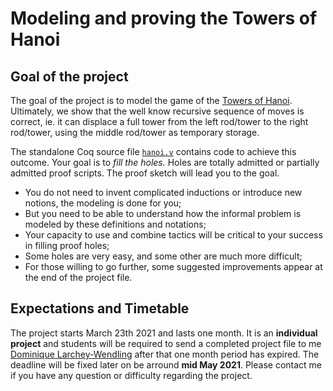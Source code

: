 # Modeling and proving the Towers of Hanoi

## Goal of the project

The goal of the project is to model the game of
the [Towers of Hanoi](https://en.wikipedia.org/wiki/Tower_of_Hanoi).
Ultimately, we show that the well know recursive sequence of moves
is correct, ie. it can displace a full tower from the left rod/tower 
to the right rod/tower, using the middle rod/tower as temporary storage. 

The standalone Coq source file [`hanoi.v`](hanoi.v) contains
code to achieve this outcome. Your goal is to _fill the holes._
Holes are totally admitted or partially admitted proof scripts.
The proof sketch will lead you to the goal. 

* You do not need to invent complicated inductions or introduce 
  new notions, the modeling is done for you; 
* But you need to be able to understand how the informal problem
  is modeled by these definitions and notations; 
* Your capacity to use and combine tactics will be critical
  to your success in filling proof holes;
* Some holes are very easy, and some other are much more difficult;
* For those willing to go further, some suggested improvements 
  appear at the end of the project file.

## Expectations and Timetable

The project starts March 23th 2021 and lasts one month. It is an 
**individual project** and students will be required to send a 
completed project file to me [Dominique Larchey-Wendling](mailto:larchey@loria.fr) 
after that one month period has expired. The deadline will be fixed 
later on be arround **mid May 2021**. Please contact me if you have any question
or difficulty regarding the project.
